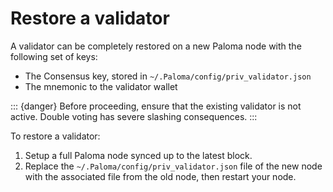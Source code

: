 # Restore a validator

A validator can be completely restored on a new Paloma node with the following set of keys:

- The Consensus key, stored in `~/.Paloma/config/priv_validator.json`
- The mnemonic to the validator wallet

::: {danger}
Before proceeding, ensure that the existing validator is not active. Double voting has severe slashing consequences.
:::

To restore a validator:

1. Setup a full Paloma node synced up to the latest block.
2. Replace the `~/.Paloma/config/priv_validator.json` file of the new node with the associated file from the old node, then restart your node.